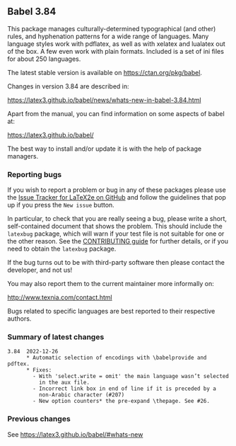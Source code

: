 ## Babel 3.84

This package manages culturally-determined typographical (and other)
rules, and hyphenation patterns for a wide range of languages. Many
language styles work with pdflatex, as well as with xelatex and
lualatex out of the box. A few even work with plain formats. Included
is a set of ini files for about 250 languages.

The latest stable version is available on <https://ctan.org/pkg/babel>.

Changes in version 3.84 are described in:

https://latex3.github.io/babel/news/whats-new-in-babel-3.84.html

Apart from the manual, you can find information on some aspects of babel at:

https://latex3.github.io/babel/

The best way to install and/or update it is with the help of package
managers.

### Reporting bugs

If you wish to report a problem or bug in any of these packages please
use the
[Issue Tracker for LaTeX2e on GitHub](https://github.com/latex3/babel/issues)
and follow the guidelines that pop up if you press the `New issue`
button.

In particular, to check that you are really seeing a bug, please write
a short, self-contained document that shows the problem. This should
include the `latexbug` package, which will warn if your test file is
not suitable for one or the other reason. See the
[CONTRIBUTING guide](https://github.com/latex3/latex2e/blob/master/CONTRIBUTING.md)
for further details, or if you need to obtain the `latexbug` package.

If the bug turns out to be with third-party software then please
contact the developer, and not us!

You may also report them to the current maintainer more informally on:

   http://www.texnia.com/contact.html

Bugs related to specific languages are best reported to their
respective authors.

### Summary of latest changes
```
3.84  2022-12-26
      * Automatic selection of encodings with \babelprovide and pdftex.
      * Fixes:
        - With 'select.write = omit' the main language wasn’t selected
          in the aux file.
        - Incorrect link box in end of line if it is preceded by a
          non-Arabic character (#207)
        - New option counters* the pre-expand \thepage. See #26.
```

### Previous changes

See https://latex3.github.io/babel/#whats-new
